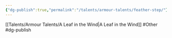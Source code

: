```yaml
---
{"dg-publish":true,"permalink":"/talents/armour-talents/feather-step/"}
---
```


[[Talents/Armour Talents/A Leaf in the Wind\|A Leaf in the Wind]]
#Other #dg-publish